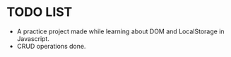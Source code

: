 # TODO LIST

- A practice project made while learning about DOM and LocalStorage in Javascript.
- CRUD operations done.

